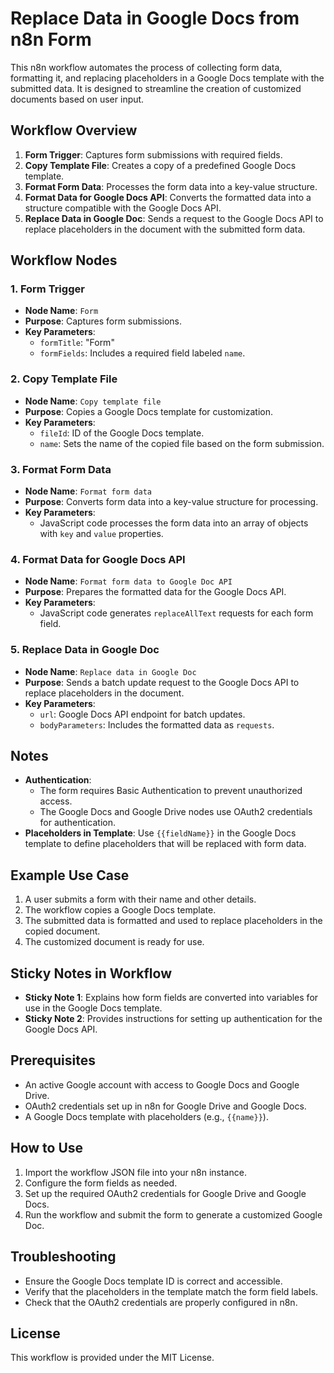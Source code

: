 # Replace Data in Google Docs from n8n Form

This n8n workflow automates the process of collecting form data, formatting it, and replacing placeholders in a Google Docs template with the submitted data. It is designed to streamline the creation of customized documents based on user input.

## Workflow Overview

1. **Form Trigger**: Captures form submissions with required fields.
2. **Copy Template File**: Creates a copy of a predefined Google Docs template.
3. **Format Form Data**: Processes the form data into a key-value structure.
4. **Format Data for Google Docs API**: Converts the formatted data into a structure compatible with the Google Docs API.
5. **Replace Data in Google Doc**: Sends a request to the Google Docs API to replace placeholders in the document with the submitted form data.

## Workflow Nodes

### 1. Form Trigger
- **Node Name**: `Form`
- **Purpose**: Captures form submissions.
- **Key Parameters**:
  - `formTitle`: "Form"
  - `formFields`: Includes a required field labeled `name`.

### 2. Copy Template File
- **Node Name**: `Copy template file`
- **Purpose**: Copies a Google Docs template for customization.
- **Key Parameters**:
  - `fileId`: ID of the Google Docs template.
  - `name`: Sets the name of the copied file based on the form submission.

### 3. Format Form Data
- **Node Name**: `Format form data`
- **Purpose**: Converts form data into a key-value structure for processing.
- **Key Parameters**:
  - JavaScript code processes the form data into an array of objects with `key` and `value` properties.

### 4. Format Data for Google Docs API
- **Node Name**: `Format form data to Google Doc API`
- **Purpose**: Prepares the formatted data for the Google Docs API.
- **Key Parameters**:
  - JavaScript code generates `replaceAllText` requests for each form field.

### 5. Replace Data in Google Doc
- **Node Name**: `Replace data in Google Doc`
- **Purpose**: Sends a batch update request to the Google Docs API to replace placeholders in the document.
- **Key Parameters**:
  - `url`: Google Docs API endpoint for batch updates.
  - `bodyParameters`: Includes the formatted data as `requests`.

## Notes

- **Authentication**: 
  - The form requires Basic Authentication to prevent unauthorized access.
  - The Google Docs and Google Drive nodes use OAuth2 credentials for authentication.
- **Placeholders in Template**: Use `{{fieldName}}` in the Google Docs template to define placeholders that will be replaced with form data.

## Example Use Case

1. A user submits a form with their name and other details.
2. The workflow copies a Google Docs template.
3. The submitted data is formatted and used to replace placeholders in the copied document.
4. The customized document is ready for use.

## Sticky Notes in Workflow

- **Sticky Note 1**: Explains how form fields are converted into variables for use in the Google Docs template.
- **Sticky Note 2**: Provides instructions for setting up authentication for the Google Docs API.

## Prerequisites

- An active Google account with access to Google Docs and Google Drive.
- OAuth2 credentials set up in n8n for Google Drive and Google Docs.
- A Google Docs template with placeholders (e.g., `{{name}}`).

## How to Use

1. Import the workflow JSON file into your n8n instance.
2. Configure the form fields as needed.
3. Set up the required OAuth2 credentials for Google Drive and Google Docs.
4. Run the workflow and submit the form to generate a customized Google Doc.

## Troubleshooting

- Ensure the Google Docs template ID is correct and accessible.
- Verify that the placeholders in the template match the form field labels.
- Check that the OAuth2 credentials are properly configured in n8n.

## License

This workflow is provided under the MIT License.
